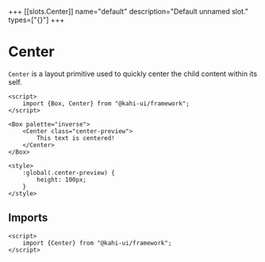 +++
[[slots.Center]]
name="default"
description="Default unnamed slot."
types=["{}"]
+++

# Center

`Center` is a layout primitive used to quickly center the child content within its self.

```svelte {title="Center Preview" mode="repl"}
<script>
    import {Box, Center} from "@kahi-ui/framework";
</script>

<Box palette="inverse">
    <Center class="center-preview">
        This text is centered!
    </Center>
</Box>

<style>
    :global(.center-preview) {
        height: 100px;
    }
</style>
```

## Imports

```svelte {title="Center Imports"}
<script>
    import {Center} from "@kahi-ui/framework";
</script>
```
